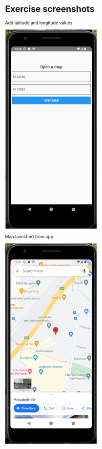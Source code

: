 # Exercise screenshots
Add latitude and longitude values  
  
<img src="LaunchMap/Exercise-Images/1.png" alt="initial" width="300"/>  

  
Map launched from app  
  
<img src="LaunchMap/Exercise-Images/2.png" alt="addcities" width="300"/>  
